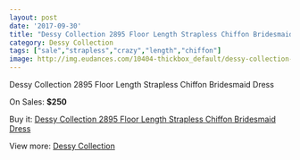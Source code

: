 ```yaml
---
layout: post
date: '2017-09-30'
title: "Dessy Collection 2895 Floor Length Strapless Chiffon Bridesmaid Dress"
category: Dessy Collection
tags: ["sale","strapless","crazy","length","chiffon"]
image: http://img.eudances.com/10404-thickbox_default/dessy-collection-2895-floor-length-strapless-chiffon-bridesmaid-dress.jpg
---
```

Dessy Collection 2895 Floor Length Strapless Chiffon Bridesmaid Dress

On Sales: **$250**
<a href="https://www.eudances.com/en/dessy-collection/3388-dessy-collection-2895-floor-length-strapless-chiffon-bridesmaid-dress.html"><amp-img layout="responsive" width="600" height="600" src="//img.eudances.com/10404-thickbox_default/dessy-collection-2895-floor-length-strapless-chiffon-bridesmaid-dress.jpg" alt="Dessy Collection 2895 Floor Length Strapless Chiffon Bridesmaid Dress 0" /></a>
<a href="https://www.eudances.com/en/dessy-collection/3388-dessy-collection-2895-floor-length-strapless-chiffon-bridesmaid-dress.html"><amp-img layout="responsive" width="600" height="600" src="//img.eudances.com/10407-thickbox_default/dessy-collection-2895-floor-length-strapless-chiffon-bridesmaid-dress.jpg" alt="Dessy Collection 2895 Floor Length Strapless Chiffon Bridesmaid Dress 1" /></a>
<a href="https://www.eudances.com/en/dessy-collection/3388-dessy-collection-2895-floor-length-strapless-chiffon-bridesmaid-dress.html"><amp-img layout="responsive" width="600" height="600" src="//img.eudances.com/10406-thickbox_default/dessy-collection-2895-floor-length-strapless-chiffon-bridesmaid-dress.jpg" alt="Dessy Collection 2895 Floor Length Strapless Chiffon Bridesmaid Dress 2" /></a>
<a href="https://www.eudances.com/en/dessy-collection/3388-dessy-collection-2895-floor-length-strapless-chiffon-bridesmaid-dress.html"><amp-img layout="responsive" width="600" height="600" src="//img.eudances.com/10405-thickbox_default/dessy-collection-2895-floor-length-strapless-chiffon-bridesmaid-dress.jpg" alt="Dessy Collection 2895 Floor Length Strapless Chiffon Bridesmaid Dress 3" /></a>

Buy it: [Dessy Collection 2895 Floor Length Strapless Chiffon Bridesmaid Dress](https://www.eudances.com/en/dessy-collection/3388-dessy-collection-2895-floor-length-strapless-chiffon-bridesmaid-dress.html "Dessy Collection 2895 Floor Length Strapless Chiffon Bridesmaid Dress")

View more: [Dessy Collection](https://www.eudances.com/en/60-Dessy-Collection "Dessy Collection")